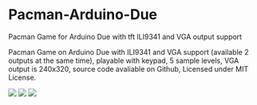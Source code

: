 # Pacman-Arduino-Due
Pacman Game for Arduino Due with tft ILI9341 and VGA output support

Pacman Game on Arduino Due with ILI9341 and VGA support (available 2 outputs at the same time), playable with keypad, 5 sample levels, VGA output is 240x320, source code avaliable on Github, Licensed under MIT License.

<img src="preview/000.jpg" />

<img src="preview/001.jpg" />

<img src="preview/003.jpg" />

